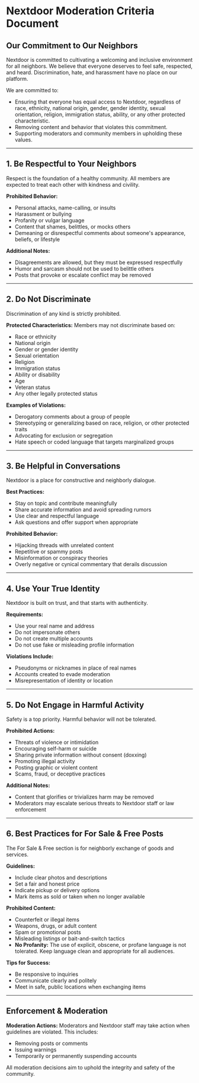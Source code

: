# Nextdoor Moderation Criteria Document

## Our Commitment to Our Neighbors
Nextdoor is committed to cultivating a welcoming and inclusive environment for all neighbors. We believe that everyone deserves to feel safe, respected, and heard. Discrimination, hate, and harassment have no place on our platform.

We are committed to:
- Ensuring that everyone has equal access to Nextdoor, regardless of race, ethnicity, national origin, gender, gender identity, sexual orientation, religion, immigration status, ability, or any other protected characteristic.
- Removing content and behavior that violates this commitment.
- Supporting moderators and community members in upholding these values.

---

## 1. Be Respectful to Your Neighbors
Respect is the foundation of a healthy community. All members are expected to treat each other with kindness and civility.

**Prohibited Behavior:**
- Personal attacks, name-calling, or insults
- Harassment or bullying
- Profanity or vulgar language
- Content that shames, belittles, or mocks others
- Demeaning or disrespectful comments about someone's appearance, beliefs, or lifestyle

**Additional Notes:**
- Disagreements are allowed, but they must be expressed respectfully
- Humor and sarcasm should not be used to belittle others
- Posts that provoke or escalate conflict may be removed

---

## 2. Do Not Discriminate
Discrimination of any kind is strictly prohibited.

**Protected Characteristics:**
Members may not discriminate based on:
- Race or ethnicity
- National origin
- Gender or gender identity
- Sexual orientation
- Religion
- Immigration status
- Ability or disability
- Age
- Veteran status
- Any other legally protected status

**Examples of Violations:**
- Derogatory comments about a group of people
- Stereotyping or generalizing based on race, religion, or other protected traits
- Advocating for exclusion or segregation
- Hate speech or coded language that targets marginalized groups

---

## 3. Be Helpful in Conversations
Nextdoor is a place for constructive and neighborly dialogue.

**Best Practices:**
- Stay on topic and contribute meaningfully
- Share accurate information and avoid spreading rumors
- Use clear and respectful language
- Ask questions and offer support when appropriate

**Prohibited Behavior:**
- Hijacking threads with unrelated content
- Repetitive or spammy posts
- Misinformation or conspiracy theories
- Overly negative or cynical commentary that derails discussion

---

## 4. Use Your True Identity
Nextdoor is built on trust, and that starts with authenticity.

**Requirements:**
- Use your real name and address
- Do not impersonate others
- Do not create multiple accounts
- Do not use fake or misleading profile information

**Violations Include:**
- Pseudonyms or nicknames in place of real names
- Accounts created to evade moderation
- Misrepresentation of identity or location

---

## 5. Do Not Engage in Harmful Activity
Safety is a top priority. Harmful behavior will not be tolerated.

**Prohibited Actions:**
- Threats of violence or intimidation
- Encouraging self-harm or suicide
- Sharing private information without consent (doxxing)
- Promoting illegal activity
- Posting graphic or violent content
- Scams, fraud, or deceptive practices

**Additional Notes:**
- Content that glorifies or trivializes harm may be removed
- Moderators may escalate serious threats to Nextdoor staff or law enforcement

---

## 6. Best Practices for For Sale & Free Posts
The For Sale & Free section is for neighborly exchange of goods and services.

**Guidelines:**
- Include clear photos and descriptions
- Set a fair and honest price
- Indicate pickup or delivery options
- Mark items as sold or taken when no longer available

**Prohibited Content:**
- Counterfeit or illegal items
- Weapons, drugs, or adult content
- Spam or promotional posts
- Misleading listings or bait-and-switch tactics
- **No Profanity:** The use of explicit, obscene, or profane language is not tolerated. Keep language clean and appropriate for all audiences.

**Tips for Success:**
- Be responsive to inquiries
- Communicate clearly and politely
- Meet in safe, public locations when exchanging items

---

## Enforcement & Moderation

**Moderation Actions:**
Moderators and Nextdoor staff may take action when guidelines are violated. This includes:
- Removing posts or comments
- Issuing warnings
- Temporarily or permanently suspending accounts

All moderation decisions aim to uphold the integrity and safety of the community.
